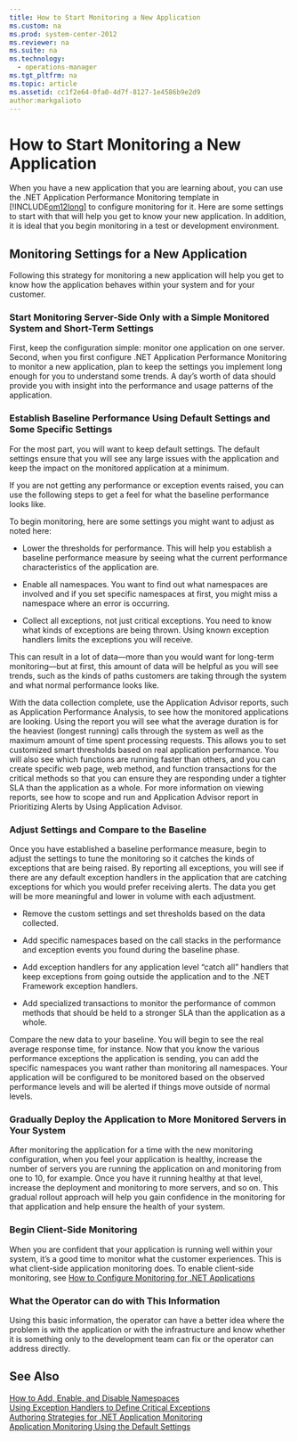 ```yaml
---
title: How to Start Monitoring a New Application
ms.custom: na
ms.prod: system-center-2012
ms.reviewer: na
ms.suite: na
ms.technology: 
  - operations-manager
ms.tgt_pltfrm: na
ms.topic: article
ms.assetid: cc1f2e64-0fa0-4d7f-8127-1e4586b9e2d9
author:markgalioto
---
```

# How to Start Monitoring a New Application
When you have a new application that you are learning about, you can use the .NET Application Performance Monitoring template in [!INCLUDE[om12long](../../om/manage/includes/om12long_md.md)] to configure monitoring for it. Here are some settings to start with that will help you get to know your new application. In addition, it is ideal that you begin monitoring in a test or development environment.  
  
## Monitoring Settings for a New Application  
Following this strategy for monitoring a new application will help you get to know how the application behaves within your system and for your customer.  
  
### Start Monitoring Server\-Side Only with a Simple Monitored System and Short\-Term Settings  
First, keep the configuration simple: monitor one application on one server. Second, when you first configure .NET Application Performance Monitoring to monitor a new application, plan to keep the settings you implement long enough for you to understand some trends. A day’s worth of data should provide you with insight into the performance and usage patterns of the application.  
  
### Establish Baseline Performance Using Default Settings and Some Specific Settings  
For the most part, you will want to keep default settings. The default settings ensure that you will see any large issues with the application and keep the impact on the monitored application at a minimum.  
  
If you are not getting any performance or exception events raised, you can use the following steps to get a feel for what the baseline performance looks like.  
  
To begin monitoring, here are some settings you might want to adjust as noted here:  
  
-   Lower the thresholds for performance. This will help you establish a baseline performance measure by seeing what the current performance characteristics of the application are.  
  
-   Enable all namespaces. You want to find out what namespaces are involved and if you set specific namespaces at first, you might miss a namespace where an error is occurring.  
  
-   Collect all exceptions, not just critical exceptions. You need to know what kinds of exceptions are being thrown. Using known exception handlers limits the exceptions you will receive.  
  
This can result in a lot of data—more than you would want for long\-term monitoring—but at first, this amount of data will be helpful as you will see trends, such as the kinds of paths customers are taking through the system and what normal performance looks like.  
  
With the data collection complete, use the Application Advisor reports, such as Application Performance Analysis, to see how the monitored applications are looking. Using the report you will see what the average duration is for the heaviest \(longest running\) calls through the system as well as the maximum amount of time spent processing requests. This allows you to set customized smart thresholds based on real application performance. You will also see which functions are running faster than others, and you can create specific web page, web method, and function transactions for the critical methods so that you can ensure they are responding under a tighter SLA than the application as a whole. For more information on viewing reports, see how to scope and run and Application Advisor report in Prioritizing Alerts by Using Application Advisor.  
  
### Adjust Settings and Compare to the Baseline  
Once you have established a baseline performance measure, begin to adjust the settings to tune the monitoring so it catches the kinds of exceptions that are being raised. By reporting all exceptions, you will see if there are any default exception handlers in the application that are catching exceptions for which you would prefer receiving alerts. The data you get will be more meaningful and lower in volume with each adjustment.  
  
-   Remove the custom settings and set thresholds based on the data collected.  
  
-   Add specific namespaces based on the call stacks in the performance and exception events you found during the baseline phase.  
  
-   Add exception handlers for any application level “catch all” handlers that keep exceptions from going outside the application and to the .NET Framework exception handlers.  
  
-   Add specialized transactions to monitor the performance of common methods that should be held to a stronger SLA than the application as a whole.  
  
Compare the new data to your baseline. You will begin to see the real average response time, for instance. Now that you know the various performance exceptions the application is sending, you can add the specific namespaces you want rather than monitoring all namespaces. Your application will be configured to be monitored based on the observed performance levels and will be alerted if things move outside of normal levels.  
  
### Gradually Deploy the Application to More Monitored Servers in Your System  
After monitoring the application for a time with the new monitoring configuration, when you feel your application is healthy, increase the number of servers you are running the application on and monitoring from one to 10, for example. Once you have it running healthy at that level, increase the deployment and monitoring to more servers, and so on. This gradual rollout approach will help you gain confidence in the monitoring for that application and help ensure the health of your system.  
  
### Begin Client\-Side Monitoring  
When you are confident that your application is running well within your system, it’s a good time to monitor what the customer experiences. This is what client\-side application monitoring does. To enable client\-side monitoring, see [How to Configure Monitoring for .NET Applications](../../om/manage/How-to-Configure-Monitoring-for-.NET-Applications.md)  
  
### What the Operator can do with This Information  
Using this basic information, the operator can have a better idea where the problem is with the application or with the infrastructure and know whether it is something only to the development team can fix or the operator can address directly.  
  
## See Also  
[How to Add, Enable, and Disable Namespaces](../../om/manage/How-to-Add--Enable--and-Disable-Namespaces.md)  
[Using Exception Handlers to Define Critical Exceptions](../../om/manage/Using-Exception-Handlers-to-Define-Critical-Exceptions.md)  
[Authoring Strategies for .NET Application Monitoring](../../om/manage/Authoring-Strategies-for-.NET-Application-Monitoring.md)  
[Application Monitoring Using the Default Settings](../../om/manage/Application-Monitoring-Using-the-Default-Settings.md)  
  
